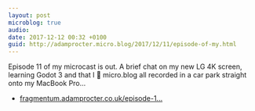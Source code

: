 ```yaml
---
layout: post
microblog: true
audio: 
date: 2017-12-12 00:32 +0100
guid: http://adamprocter.micro.blog/2017/12/11/episode-of-my.html
---
```

Episode 11 of my microcast is out. A brief chat on my new LG 4K screen, learning Godot 3 and that I 💛 micro.blog all recorded in a car park straight onto my MacBook Pro...

- [fragmentum.adamprocter.co.uk/episode-1...](http://fragmentum.adamprocter.co.uk/episode-11-microcarcast/)
